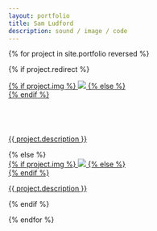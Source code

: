 ```yaml
---
layout: portfolio
title: Sam Ludford
description: sound / image / code
---
```


{% for project in site.portfolio reversed %}

{% if project.redirect %}
<div class="project">
    <div class="thumbnail">
        <a href="{{ project.redirect }}" target="_blank">
        {% if project.img %}
        <img class="thumbnail" src="{{ project.img }}"/>
        {% else %}
        <div class="thumbnail blankbox"></div>
        {% endif %}    
        <span>
          <h1></h1>
          <br/>
          <p>{{ project.description }}</p>
        </span>
        </a>
    </div>
</div>
{% else %}

<div class="project ">
    <div class="thumbnail">
        <a href="{{ site.baseurl }}{{ project.url }}">
        {% if project.img %}
        <img class="thumbnail" src="{{ project.img }}"/>
        {% else %}
        <div class="thumbnail blankbox"></div>
        {% endif %}    
        <span>
            <!-- <h1></h1> -->
            <!-- <br/> -->
            <p>{{ project.description }}</p>
        </span>
        </a>
    </div>
</div>

{% endif %}

{% endfor %}
